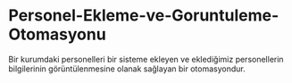 # Personel-Ekleme-ve-Goruntuleme-Otomasyonu
Bir kurumdaki personelleri bir sisteme ekleyen ve eklediğimiz personellerin bilgilerinin görüntülenmesine olanak sağlayan bir otomasyondur.
